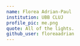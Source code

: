 ```yaml
---
name: Florea Adrian-Paul
institution: UBB CLUJ
profile_pic: me.png
quote: All of the lights.
github_user: floreaadrian
---
```

